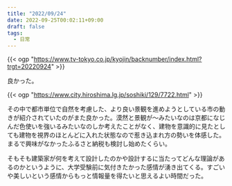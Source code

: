 ```yaml
---
title: "2022/09/24"
date: 2022-09-25T00:02:11+09:00
draft: false
tags:
  - 日常
---
```


{{< ogp "https://www.tv-tokyo.co.jp/kyojin/backnumber/index.html?trgt=20220924" >}}

良かった。

{{< ogp "https://www.city.hiroshima.lg.jp/soshiki/129/7722.html" >}}

その中で都市単位で自然を考慮した、より良い景観を進めようとしている市の動きが紹介されていたのがまた良かった。漠然と景観が〜みたいなのは京都になじんだ色使いを強いるみたいなのしか考えたことがなく、建物を意識的に見たとしても建物を視界のほとんどに入れた状態なので惹き込まれ方の勢いを体感した。まるで興味がなかったふるさと納税も検討し始めたくらい。

そもそも建築家が何を考えて設計したのかや設計するに当たってどんな理論があるのかというように、大学受験前に気付きたかった感情が湧き出てくる。すごいや美しいという感情からもっと情報量を得たいと思えるよい時間だった。
